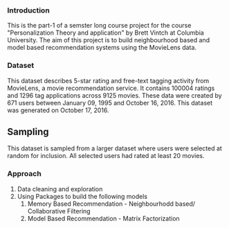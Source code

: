 ### Introduction
This is the part-1 of a semster long course project for the course "Personalization Theory and application" by Brett Vintch at Columbia University.
The aim of this project is to build neighbourhood based and model based recommendation systems using the MovieLens data.

### Dataset
This dataset describes 5-star rating and free-text tagging activity from MovieLens,
a movie recommendation service. It contains 100004 ratings and 1296 tag applications across 9125 movies. 
These data were created by 671 users between January 09, 1995 and October 16, 2016. 
This dataset was generated on October 17, 2016.

## Sampling
This dataset is sampled from a larger dataset where users were selected at random for inclusion. All selected users had rated at least 20 movies.

### Approach
1. Data cleaning and exploration
2. Using Packages to build the following models 
    1. Memory Based Recommendation - Neighbourhodd based/ Collaborative Filtering
    2. Model Based Recommendation - Matrix Factorization


